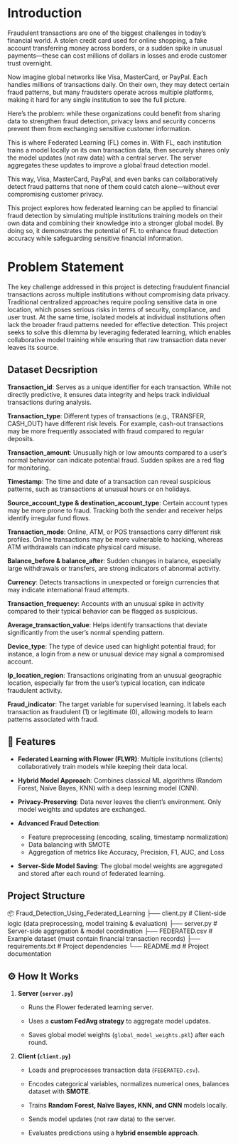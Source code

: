 # Introduction

Fraudulent transactions are one of the biggest challenges in today’s financial world. A stolen credit card used for online shopping, a fake account transferring money across borders, or a sudden spike in unusual payments—these can cost millions of dollars in losses and erode customer trust overnight.

Now imagine global networks like Visa, MasterCard, or PayPal. Each handles millions of transactions daily. On their own, they may detect certain fraud patterns, but many fraudsters operate across multiple platforms, making it hard for any single institution to see the full picture.

Here’s the problem: while these organizations could benefit from sharing data to strengthen fraud detection, privacy laws and security concerns prevent them from exchanging sensitive customer information.

This is where Federated Learning (FL) comes in. With FL, each institution trains a model locally on its own transaction data, then securely shares only the model updates (not raw data) with a central server. The server aggregates these updates to improve a global fraud detection model.

This way, Visa, MasterCard, PayPal, and even banks can collaboratively detect fraud patterns that none of them could catch alone—without ever compromising customer privacy.

This project explores how federated learning can be applied to financial fraud detection by simulating multiple institutions training models on their own data and combining their knowledge into a stronger global model. By doing so, it demonstrates the potential of FL to enhance fraud detection accuracy while safeguarding sensitive financial information.

# Problem Statement

The key challenge addressed in this project is detecting fraudulent financial transactions across multiple institutions without compromising data privacy. Traditional centralized approaches require pooling sensitive data in one location, which poses serious risks in terms of security, compliance, and user trust. At the same time, isolated models at individual institutions often lack the broader fraud patterns needed for effective detection. This project seeks to solve this dilemma by leveraging federated learning, which enables collaborative model training while ensuring that raw transaction data never leaves its source.

## Dataset Decsription

**Transaction_id**: Serves as a unique identifier for each transaction. While not directly predictive, it ensures data integrity and helps track individual transactions during analysis.

**Transaction_type**: Different types of transactions (e.g., TRANSFER, CASH_OUT) have different risk levels. For example, cash-out transactions may be more frequently associated with fraud compared to regular deposits.

**Transaction_amount**: Unusually high or low amounts compared to a user’s normal behavior can indicate potential fraud. Sudden spikes are a red flag for monitoring.

**Timestamp**: The time and date of a transaction can reveal suspicious patterns, such as transactions at unusual hours or on holidays.

**Source_account_type & destination_account_type**: Certain account types may be more prone to fraud. Tracking both the sender and receiver helps identify irregular fund flows.

**Transaction_mode**: Online, ATM, or POS transactions carry different risk profiles. Online transactions may be more vulnerable to hacking, whereas ATM withdrawals can indicate physical card misuse.

**Balance_before & balance_after**: Sudden changes in balance, especially large withdrawals or transfers, are strong indicators of abnormal activity.

**Currency**: Detects transactions in unexpected or foreign currencies that may indicate international fraud attempts.

**Transaction_frequency**: Accounts with an unusual spike in activity compared to their typical behavior can be flagged as suspicious.

**Average_transaction_value**: Helps identify transactions that deviate significantly from the user’s normal spending pattern.

**Device_type**: The type of device used can highlight potential fraud; for instance, a login from a new or unusual device may signal a compromised account.

**Ip_location_region**: Transactions originating from an unusual geographic location, especially far from the user’s typical location, can indicate fraudulent activity.

**Fraud_indicator**: The target variable for supervised learning. It labels each transaction as fraudulent (1) or legitimate (0), allowing models to learn patterns associated with fraud.


## 🚀 Features

- **Federated Learning with Flower (FLWR)**:
Multiple institutions (clients) collaboratively train models while keeping their data local.

- **Hybrid Model Approach**:
Combines classical ML algorithms (Random Forest, Naïve Bayes, KNN) with a deep learning model (CNN).

- **Privacy-Preserving**:
Data never leaves the client’s environment. Only model weights and updates are exchanged.

- **Advanced Fraud Detection**:
  - Feature preprocessing (encoding, scaling, timestamp normalization)
  - Data balancing with SMOTE
  - Aggregation of metrics like Accuracy, Precision, F1, AUC, and Loss

- **Server-Side Model Saving**:
The global model weights are aggregated and stored after each round of federated learning.

## Project Structure

📦 Fraud_Detection_Using_Federated_Learning
├── client.py # Client-side logic (data preprocessing, model training & evaluation)
├── server.py # Server-side aggregation & model coordination
├── FEDERATED.csv # Example dataset (must contain financial transaction records)
├── requirements.txt # Project dependencies
└── README.md # Project documentation


⚙️ How It Works
---------------

1.  **Server (`server.py`)**
    
    *   Runs the Flower federated learning server.
        
    *   Uses a **custom FedAvg strategy** to aggregate model updates.
        
    *   Saves global model weights (`global_model_weights.pkl`) after each round.
        
2.  **Client (`client.py`)**
    
    *   Loads and preprocesses transaction data (`FEDERATED.csv`).
        
    *   Encodes categorical variables, normalizes numerical ones, balances dataset with **SMOTE**.
        
    *   Trains **Random Forest, Naïve Bayes, KNN, and CNN** models locally.
        
    *   Sends model updates (not raw data) to the server.
        
    *   Evaluates predictions using a **hybrid ensemble approach**.
